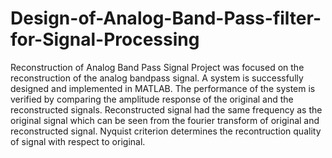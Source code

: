 # Design-of-Analog-Band-Pass-filter-for-Signal-Processing
Reconstruction of Analog Band Pass Signal
Project was focused on the reconstruction of the analog bandpass signal. A system is successfully designed and implemented in MATLAB. The performance of the system is verified by comparing the amplitude response of the original and the reconstructed signals.
Reconstructed signal had the same frequency as the original signal which can be seen from the fourier transform of original and reconstructed signal. Nyquist criterion determines the recontruction quality of signal with respect to original.
